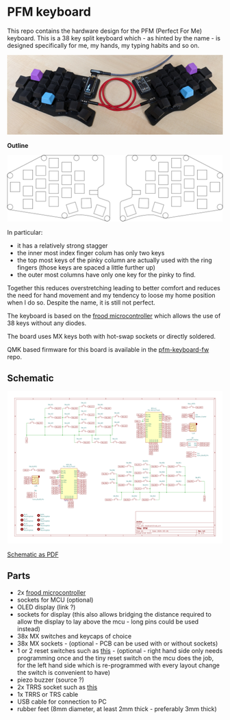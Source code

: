 # PFM keyboard

This repo contains the hardware design for the PFM (Perfect For Me) keyboard.
This is a 38 key split keyboard which - as hinted by the name - is designed specifically for me, 
my hands, my typing habits and so on. 

![Pic](/assets/pic-v4.jpg "My keyboard")

**Outline**

![Shape](/assets/shape.svg "Outline")

In particular: 
- it has a relatively strong stagger
- the inner most index finger colum has only two keys
- the top most keys of the pinky column are actually used with the ring fingers (those keys are 
spaced a little further up)
- the outer most columns have only one key for the pinky to find.  

Together this reduces overstretching leading to better comfort and reduces the need for hand movement and my tendency to loose my home position when I do so.
Despite the name, it is still not perfect.

The keyboard is based on the [frood microcontroller](https://42keebs.eu/shop/parts/controllers/frood-rp2040-pro-micro-controller/) which allows the use of 38 keys without any diodes.

The board uses MX keys both with hot-swap sockets or directly soldered.

QMK based firmware for this board is available in the [pfm-keyboard-fw](https://github.com/netnook/pfm-keyboard-fw) repo.


## Schematic

![Schematic](/assets/schematic.svg)

[Schematic as PDF](/assets/schematic.pdf)

## Parts

- 2x [frood microcontroller](https://42keebs.eu/shop/parts/controllers/frood-rp2040-pro-micro-controller/)
- sockets for MCU (optional)
- OLED display (link ?)
- sockets for display (this also allows bridging the distance required to allow the display to lay above the mcu - long pins could be used instead)
- 38x MX switches and keycaps of choice 
- 38x MX sockets - (optional - PCB can be used with or without sockets)
- 1 or 2 reset switches such as [this](https://42keebs.eu/shop/parts/components/reset-switch/?attribute_type=Through-hole%202-pin%206x3&attribute_pa_colour=black) - (optional - right hand side only needs programming once and the tiny reset switch on the mcu does the job, for the left hand side which is re-programmed with every layout change the switch is convenient to have)
- piezo buzzer (source ?)
- 2x TRRS socket such as [this](https://42keebs.eu/shop/parts/components/pj-320-trrs-socket/?attribute_type=PJ-320A%20(Through-Hole)&attribute_pa_colour=black)
- 1x TRRS or TRS cable
- USB cable for connection to PC
- rubber feet (8mm diameter, at least 2mm thick - preferably 3mm thick)
